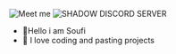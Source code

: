 
![Meet me](https://i.imgur.com/jbXvmeD.gif)
![SHADOW DISCORD SERVER](https://discord.gg/shadowhvh)
- 👋Hello i am Soufi
- 👀 I love coding and pasting projects

<!---.
I love u
--->
